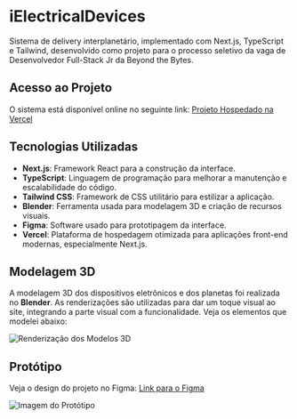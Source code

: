 # iElectricalDevices
Sistema de delivery interplanetário, implementado com Next.js, TypeScript e Tailwind, desenvolvido como projeto para o processo seletivo da vaga de Desenvolvedor Full-Stack Jr da Beyond the Bytes.

## Acesso ao Projeto  
O sistema está disponível online no seguinte link: [Projeto Hospedado na Vercel](https://i-electrical-devices.vercel.app/)

## Tecnologias Utilizadas
- **Next.js**: Framework React para a construção da interface.
- **TypeScript**: Linguagem de programação para melhorar a manutenção e escalabilidade do código.
- **Tailwind CSS**: Framework de CSS utilitário para estilizar a aplicação.
- **Blender**: Ferramenta usada para modelagem 3D e criação de recursos visuais.
- **Figma**: Software usado para prototipagem da interface.
- **Vercel**: Plataforma de hospedagem otimizada para aplicações front-end modernas, especialmente Next.js.

## Modelagem 3D
A modelagem 3D dos dispositivos eletrônicos e dos planetas foi realizada no **Blender**. As renderizações são utilizadas para dar um toque visual ao site, integrando a parte visual com a funcionalidade. Veja os elementos que modelei abaixo:

![Renderização dos Modelos 3D](https://github.com/user-attachments/assets/cab1aa03-e96b-4ce2-afcd-aa363c2b292c)

## Protótipo
Veja o design do projeto no Figma: [Link para o Figma](https://www.figma.com/design/Qwhixf15m20eDAlqxKj0sW/iElectricalDevices?node-id=0-1&t=Mr07OkXqcmxBZpzp-1)


![Imagem do Protótipo](https://github.com/user-attachments/assets/69b80735-3b7a-4e11-9e5d-65e1c9a144e6)

